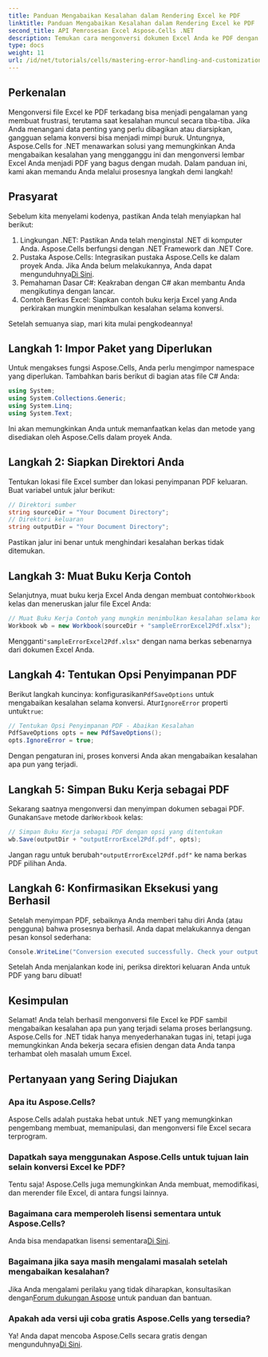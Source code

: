 ```yaml
---
title: Panduan Mengabaikan Kesalahan dalam Rendering Excel ke PDF
linktitle: Panduan Mengabaikan Kesalahan dalam Rendering Excel ke PDF
second_title: API Pemrosesan Excel Aspose.Cells .NET
description: Temukan cara mengonversi dokumen Excel Anda ke PDF dengan mudah menggunakan Aspose.Cells for .NET sambil menghindari kesalahan selama proses konversi. Panduan langkah demi langkah ini menyediakan instruksi yang jelas dan cuplikan kode penting.
type: docs
weight: 11
url: /id/net/tutorials/cells/mastering-error-handling-and-customization/guide-ignore-errors-in-excel/
---
```

## Perkenalan

Mengonversi file Excel ke PDF terkadang bisa menjadi pengalaman yang membuat frustrasi, terutama saat kesalahan muncul secara tiba-tiba. Jika Anda menangani data penting yang perlu dibagikan atau diarsipkan, gangguan selama konversi bisa menjadi mimpi buruk. Untungnya, Aspose.Cells for .NET menawarkan solusi yang memungkinkan Anda mengabaikan kesalahan yang mengganggu ini dan mengonversi lembar Excel Anda menjadi PDF yang bagus dengan mudah. Dalam panduan ini, kami akan memandu Anda melalui prosesnya langkah demi langkah!

## Prasyarat

Sebelum kita menyelami kodenya, pastikan Anda telah menyiapkan hal berikut:

1. Lingkungan .NET: Pastikan Anda telah menginstal .NET di komputer Anda. Aspose.Cells berfungsi dengan .NET Framework dan .NET Core.
2. Pustaka Aspose.Cells: Integrasikan pustaka Aspose.Cells ke dalam proyek Anda. Jika Anda belum melakukannya, Anda dapat mengunduhnya[Di Sini](https://releases.aspose.com/cells/net/).
3. Pemahaman Dasar C#: Keakraban dengan C# akan membantu Anda mengikutinya dengan lancar.
4. Contoh Berkas Excel: Siapkan contoh buku kerja Excel yang Anda perkirakan mungkin menimbulkan kesalahan selama konversi.

Setelah semuanya siap, mari kita mulai pengkodeannya!

## Langkah 1: Impor Paket yang Diperlukan

Untuk mengakses fungsi Aspose.Cells, Anda perlu mengimpor namespace yang diperlukan. Tambahkan baris berikut di bagian atas file C# Anda:

```csharp
using System;
using System.Collections.Generic;
using System.Linq;
using System.Text;
```

Ini akan memungkinkan Anda untuk memanfaatkan kelas dan metode yang disediakan oleh Aspose.Cells dalam proyek Anda.

## Langkah 2: Siapkan Direktori Anda

Tentukan lokasi file Excel sumber dan lokasi penyimpanan PDF keluaran. Buat variabel untuk jalur berikut:

```csharp
// Direktori sumber
string sourceDir = "Your Document Directory";
// Direktori keluaran
string outputDir = "Your Document Directory";
```

Pastikan jalur ini benar untuk menghindari kesalahan berkas tidak ditemukan.

## Langkah 3: Muat Buku Kerja Contoh

Selanjutnya, muat buku kerja Excel Anda dengan membuat contoh`Workbook` kelas dan meneruskan jalur file Excel Anda:

```csharp
// Muat Buku Kerja Contoh yang mungkin menimbulkan kesalahan selama konversi
Workbook wb = new Workbook(sourceDir + "sampleErrorExcel2Pdf.xlsx");
```

 Mengganti`"sampleErrorExcel2Pdf.xlsx"` dengan nama berkas sebenarnya dari dokumen Excel Anda.

## Langkah 4: Tentukan Opsi Penyimpanan PDF

 Berikut langkah kuncinya: konfigurasikan`PdfSaveOptions` untuk mengabaikan kesalahan selama konversi. Atur`IgnoreError` properti untuk`true`:

```csharp
// Tentukan Opsi Penyimpanan PDF - Abaikan Kesalahan
PdfSaveOptions opts = new PdfSaveOptions();
opts.IgnoreError = true;
```

Dengan pengaturan ini, proses konversi Anda akan mengabaikan kesalahan apa pun yang terjadi.

## Langkah 5: Simpan Buku Kerja sebagai PDF

 Sekarang saatnya mengonversi dan menyimpan dokumen sebagai PDF. Gunakan`Save` metode dari`Workbook` kelas:

```csharp
// Simpan Buku Kerja sebagai PDF dengan opsi yang ditentukan
wb.Save(outputDir + "outputErrorExcel2Pdf.pdf", opts);
```

 Jangan ragu untuk berubah`"outputErrorExcel2Pdf.pdf"` ke nama berkas PDF pilihan Anda.

## Langkah 6: Konfirmasikan Eksekusi yang Berhasil

Setelah menyimpan PDF, sebaiknya Anda memberi tahu diri Anda (atau pengguna) bahwa prosesnya berhasil. Anda dapat melakukannya dengan pesan konsol sederhana:

```csharp
Console.WriteLine("Conversion executed successfully. Check your output directory for the PDF.");
```

Setelah Anda menjalankan kode ini, periksa direktori keluaran Anda untuk PDF yang baru dibuat!

## Kesimpulan

Selamat! Anda telah berhasil mengonversi file Excel ke PDF sambil mengabaikan kesalahan apa pun yang terjadi selama proses berlangsung. Aspose.Cells for .NET tidak hanya menyederhanakan tugas ini, tetapi juga memungkinkan Anda bekerja secara efisien dengan data Anda tanpa terhambat oleh masalah umum Excel.

## Pertanyaan yang Sering Diajukan

### Apa itu Aspose.Cells?

Aspose.Cells adalah pustaka hebat untuk .NET yang memungkinkan pengembang membuat, memanipulasi, dan mengonversi file Excel secara terprogram.

### Dapatkah saya menggunakan Aspose.Cells untuk tujuan lain selain konversi Excel ke PDF?

Tentu saja! Aspose.Cells juga memungkinkan Anda membuat, memodifikasi, dan merender file Excel, di antara fungsi lainnya.

### Bagaimana cara memperoleh lisensi sementara untuk Aspose.Cells?

 Anda bisa mendapatkan lisensi sementara[Di Sini](https://purchase.aspose.com/temporary-license/).

### Bagaimana jika saya masih mengalami masalah setelah mengabaikan kesalahan?

 Jika Anda mengalami perilaku yang tidak diharapkan, konsultasikan dengan[Forum dukungan Aspose](https://forum.aspose.com/c/cells/9) untuk panduan dan bantuan.

### Apakah ada versi uji coba gratis Aspose.Cells yang tersedia?

 Ya! Anda dapat mencoba Aspose.Cells secara gratis dengan mengunduhnya[Di Sini](https://releases.aspose.com/).